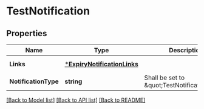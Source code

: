 # TestNotification

## Properties
Name | Type | Description | Notes
------------ | ------------- | ------------- | -------------
**Links** | [***ExpiryNotificationLinks**](ExpiryNotification__links.md) |  | [default to null]
**NotificationType** | **string** | Shall be set to \&quot;TestNotification\&quot;. | [default to null]

[[Back to Model list]](../README.md#documentation-for-models) [[Back to API list]](../README.md#documentation-for-api-endpoints) [[Back to README]](../README.md)


